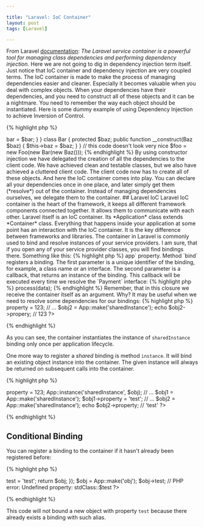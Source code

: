 ```yaml
---

title: "Laravel: IoC Container"
layout: post
tags: [Laravel]

---
```


From Laravel <a href="https://laravel.com/docs/5.2/container" target="_blank">documentation</a>: 
*The Laravel service container is a powerful tool for managing class dependencies and performing dependency injection.* Here
we are not going to dig in dependency injection term itself. Just notice that IoC container and dependency injection are very 
coupled terms. The IoC container is made to make the process of managing dependencies easier and cleaner.
Especially it becomes valuable when you deal with complex objects. When your dependencies have their dependencies, and you
need to construct all of these objects and it can be a nightmare. You need to remember the way each object should be instantiated.
Here is some dummy example of using Dependency Injection to achieve Inversion of Control.

{% highlight php %}
<?php

class Foo
{
    protected $bar;

    public function __construct(Bar $bar)
    {
        $this->bar = $bar;
    }
}

class Bar 
{
    protected $baz;

    public function __construct(Baz $baz)
    {
        $this->baz = $baz;
    }
}

// this code doesn't look very nice
$foo = new Foo(new Bar(new Baz()));
{% endhighlight %}

By using constructor injection we have delegated the creation of all the dependencies to the client code. We have achieved clean
and testable classes, but we also have achieved a cluttered client code. The client code now has to create all of these objects.

And here the IoC container comes into play. You can declare all your dependencies once in one place, and later simply get them (*resolve*) out
of the container. Instead of managing dependencies ourselves, we delegate them to the container. 

## Laravel IoC

Laravel IoC container is the heart of the framework, it keeps all different framework components connected together. It allows them to 
communicate with each other. Laravel itself is an IoC container. Its *Application* class extends *Container* class. Everything that happens 
inside your application at some point has an interaction with the IoC container. It is the key difference between frameworks and libraries.

The container in Laravel is commonly used to bind and resolve instances of your service providers. I am sure, that if you open any of
your service provider classes, you will find bindings there. Something like this:

{% highlight php %}
<?php

// service provider code

public function register() {
    App::bind('App\Contracts\Payment', function(){
        return new App\Services\Stripe(Config::get('payments.stripe.key'));
    });
}
{% endhighlight %}

In service provider we can get the container via `$this->app` property. Method `bind` registers a binding. The first parameter is a unique 
identifier of the binding, for example, a class name or an interface. The second parameter is a callback, that returns an instance of the
binding. This callback will be executed every time we resolve the `Payment` interface:

{% highlight php %}
<?php

$paymentService = App::make('App\Contracts\Payment');
$paymentService->process(data);
{% endhighlight %}

Remember, that in this closure we receive the container itself as an argument. Why? It may be useful when we need to resolve some dependencies
for our bindings:

{% highlight php %}
<?php

App::bind('App\Contracts\Payment', function($app){
    return new App\Services\Stripe(Config::get('payments.stripe.key'), $app['httpClient']);
});

{% endhighlight %}

Another words, container is a place to store closures that resolve various classes. We can resolve a class anywhere in
our application, if it has been registered in the container.

Lets have a look at a real example, how it works in the application. For exmaple we have `BillingController`:

{% highlight php %}
<?php

namespace App\Http\Controllers;

use App\Contracts\Payment;

class BillingController extends BaseController
{
    public function process(Payment $paymentService)
    {
        // ...
    }
}
{% endhighlight %}

As you remember, we have registered `Stripe` as the implementation of `Payment` contract. Now if we want to change it and
start using `PayPal`, we need to change only one line of code in the binding:

{% highlight php %}
<?php

App::bind('App\Contracts\Payment', function($app){
    return new App\Services\PayPal(Config::get('payments.paypal.key'), $app['httpClient']);
});
{% endhighlight %}

## Reflection

Notice, that there is no need to use the container for binding classes, that do not implement interfaces. The container is smart enough to create them. Such classes 
are constructed with the help of PHP Reflection API. Reflection API is used to inspect classes and methods.

{% highlight php %}

<?php

class Stripe 
{
    public function __construct(HttpClient $http)
    {
        // ...
    }
}

// resolve instance of Stripe like new Stripe(new HttpClient());

$stripeService = App::make('App\Services\Stripe');
{% endhighlight %}

Imagine that in the example above the container does not have a binding for `Stripe`. But as the result, we have an 
instance of `Stripe` and also with an instance of `HttpClient` injected. Magic? No, its Reflection API:

1. First of all, Laravel tries to get a resolver for `Stripe`. There is no binding and no resolver for it. 
2. Next, it examines a constructor of `Stripe` for any dependencies recursively and resolves them. 
3. Finally, it instantiates a new instance of `Stripe` and returns it.

But what happens if we try to do the same but with a contract? And imagine that we have no binding for it.

{% highlight php %}
<?php

// Exception: Target Payment is not instantiable.
$payment = App::make('App\Contracts\Payment');
{% endhighlight %}

This happens because Laravel does know what implementation you need for this contract. Interfaces cannot be instantiated.
Reflection API works only with concrete classes or parameters with a default value.

## Shared bindings

*Shared* binding means that this binding should be resolved only once, and the same instance should be returned on
subsequent calls to the container. Here I have a dummy example to show how it works:

{% highlight php %}
<?php

App::singleton('sharedInstace', function() {
    return new stdClass();
});
// ...
$obj = App::make('sharedInstance');
$obj->property = 123;
// ...
$obj2 = App::make('sharedInstance');
echo $obj2->propery; // 123
?>
{% endhighlight %}

As you can see, the container instantiates the instance of `sharedInstance` binding only once per application lifecycle.

One more way to register a *shared* binding is method `instance`. It will bind an existing object instance into the 
container. The given instance will always be returned on subsequent calls into the container.

{% highlight php %}
<?php

$obj = new stdClass();
$obj->property = 123;
App::instance('sharedInstance', $obj);

// ...
$obj1 = App::make('sharedInstance');
$obj1->property = 'test';

// ...
$obj2 = App::make('sharedInstance');

echo $obj2->property; // 'test'
?>
{% endhighlight %}

## Conditional Binding

You can register a binding to the container if it hasn't already been registered before:

{% highlight php %}
<?php

App::bind('obj', function(){
    return new stdClass();
});


App::bindIf('obj', function(){
    $obj = new stdClass();
    $obj->test = 'test';
    return $obj;   
});

$obj = App::make('obj');
$obj->test; // PHP error:  Undefined property: stdClass::$test
?>
{% endhighlight %}

This code will not bound a new object with property `test` because there already exists a binding with such alias.
